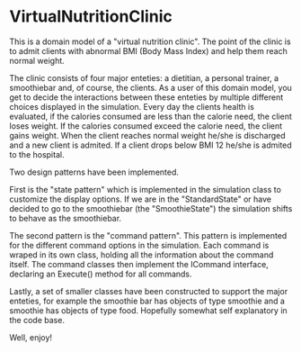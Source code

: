 # VirtualNutritionClinic

This is a domain model of a "virtual nutrition clinic". The point of the clinic 
is to admit clients with abnormal BMI (Body Mass Index) and help them reach normal
weight.

The clinic consists of four major enteties: a dietitian, a personal trainer, a 
smoothiebar and, of course, the clients. As a user of this domain model, you get 
to decide the interactions between these enteties by multiple different choices 
displayed in the simulation. Every day the clients health is evaluated, if the calories consumed
are less than the calorie need, the client loses weight. If the calories consumed exceed the
calorie need, the client gains weight.
When the client reaches normal weight he/she is discharged and a new client is admited.
If a client drops below BMI 12 he/she is admited to the hospital. 

Two design patterns have been implemented.

First is the "state pattern" which is implemented in the simulation class
to customize the display options. If we are in the "StandardState" or
have decided to go to the smoothiebar (the "SmoothieState") the simulation shifts 
to behave as the smoothiebar.

The second pattern is the "command pattern". This pattern is implemented for the different 
command options in the simulation. Each command is wraped in its own class, 
holding all the information about the command itself. The command classes then 
implement the ICommand interface, declaring an Execute() method for all commands.

Lastly, a set of smaller classes have been constructed to support the major enteties, 
for example the smoothie bar has objects of type smoothie and a smoothie has objects of
type food. Hopefully somewhat self explanatory in the code base.

Well, enjoy!
